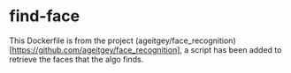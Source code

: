 # find-face
This Dockerfile is from the project (ageitgey/face_recognition)[https://github.com/ageitgey/face_recognition], a script has been added to retrieve the faces that the algo finds.
